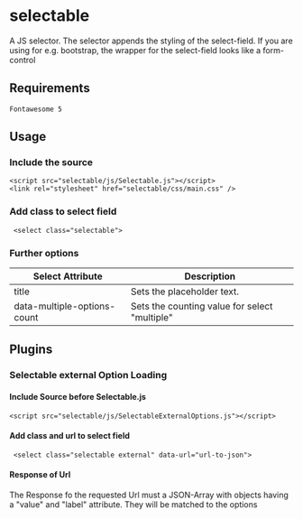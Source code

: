 # selectable
A JS selector.
The selector appends the styling of the select-field. If you are using for e.g. bootstrap, the wrapper for the select-field looks like a form-control

## Requirements
```
Fontawesome 5
```

## Usage
### Include the source
```
<script src="selectable/js/Selectable.js"></script>
<link rel="stylesheet" href="selectable/css/main.css" />
```
### Add class to select field
```
 <select class="selectable">
```

### Further options
Select Attribute | Description
---------------- | -----------
title | Sets the placeholder text.
data-multiple-options-count | Sets the counting value for select "multiple"

## Plugins
### Selectable external Option Loading
#### Include Source before Selectable.js
```
<script src="selectable/js/SelectableExternalOptions.js"></script>
```
#### Add class and url to select field
```
 <select class="selectable external" data-url="url-to-json">
```

#### Response of Url
The Response fo the requested Url must a JSON-Array with objects having a "value" and "label" attribute. They will be matched to the options
